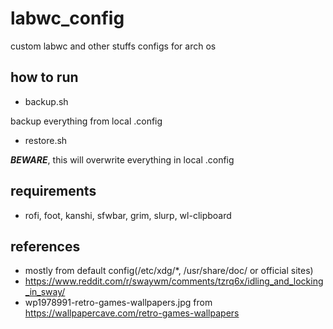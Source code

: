 # labwc_config
custom labwc and other stuffs configs for arch os
## how to run
* backup.sh

backup everything from local .config
* restore.sh

***BEWARE***, this will overwrite everything in local .config
## requirements
* rofi, foot, kanshi, sfwbar, grim, slurp, wl-clipboard
## references
* mostly from default config(/etc/xdg/*, /usr/share/doc/ or official sites)
* https://www.reddit.com/r/swaywm/comments/tzrq6x/idling_and_locking_in_sway/
* wp1978991-retro-games-wallpapers.jpg from https://wallpapercave.com/retro-games-wallpapers